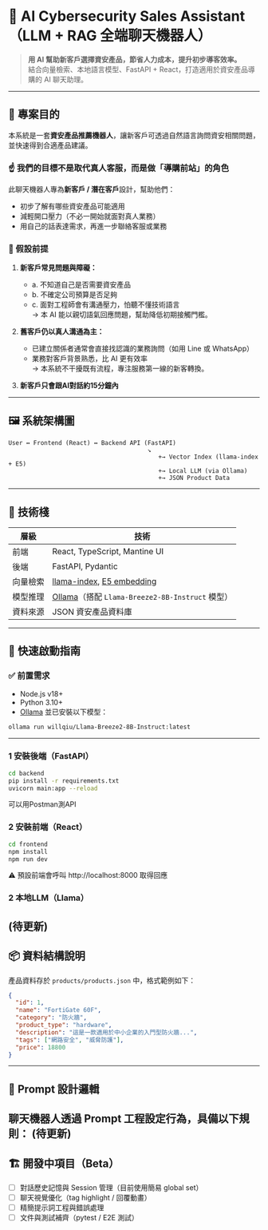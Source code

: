 # 🧠 AI Cybersecurity Sales Assistant（LLM + RAG 全端聊天機器人）

> **用 AI 幫助新客戶選擇資安產品，節省人力成本，提升初步導客效率。**  
> 結合向量檢索、本地語言模型、FastAPI + React，打造適用於資安產品導購的 AI 聊天助理。

---

## 🎯 專案目的

本系統是一套**資安產品推薦機器人**，讓新客戶可透過自然語言詢問資安相關問題，並快速得到合適產品建議。

### ☝️ 我們的目標不是取代真人客服，而是做「導購前站」的角色

此聊天機器人專為**新客戶 / 潛在客戶**設計，幫助他們：
- 初步了解有哪些資安產品可能適用
- 減輕開口壓力（不必一開始就面對真人業務）
- 用自己的話表達需求，再進一步聯絡客服或業務

### 👥 假設前提

1. **新客戶常見問題與障礙：**
   - a. 不知道自己是否需要資安產品
   - b. 不確定公司預算是否足夠
   - c. 面對工程師會有溝通壓力，怕聽不懂技術語言  
   → 本 AI 能以親切語氣回應問題，幫助降低初期接觸門檻。

2. **舊客戶仍以真人溝通為主：**
   - 已建立關係者通常會直接找認識的業務詢問（如用 Line 或 WhatsApp）
   - 業務對客戶背景熟悉，比 AI 更有效率  
   → 本系統不干擾既有流程，專注服務第一線的新客轉換。

3. **新客戶只會跟AI對話約15分鐘內**
---

## 🖼️ 系統架構圖

```
User ↔️ Frontend (React) ↔️ Backend API (FastAPI)
                                       ↘
                                          +→ Vector Index (llama-index + E5)
                                          +→ Local LLM (via Ollama)
                                          +→ JSON Product Data
```

---

## 🔧 技術棧

| 層級 | 技術 |
|------|------|
| 前端 | React, TypeScript, Mantine UI |
| 後端 | FastAPI, Pydantic |
| 向量檢索 | [llama-index](https://github.com/jerryjliu/llama_index), [E5 embedding](https://huggingface.co/intfloat/multilingual-e5-large) |
| 模型推理 | [Ollama](https://ollama.com/)（搭配 `Llama-Breeze2-8B-Instruct` 模型） |
| 資料來源 | JSON 資安產品資料庫 |

---

## 🚀 快速啟動指南

### ✅ 前置需求

- Node.js v18+
- Python 3.10+
- [Ollama](https://ollama.com/) 並已安裝以下模型：

```bash
ollama run willqiu/Llama-Breeze2-8B-Instruct:latest
```

---

### 1 安裝後端（FastAPI）

```bash
cd backend
pip install -r requirements.txt
uvicorn main:app --reload
```
可以用Postman測API

### 2 安裝前端（React）

```bash
cd frontend
npm install
npm run dev
```
⚠️ 預設前端會呼叫 http://localhost:8000 取得回應

### 2 本地LLM（Llama）
(待更新)
---

## 📦 資料結構說明

產品資料存於 `products/products.json` 中，格式範例如下：

```json
{
  "id": 1,
  "name": "FortiGate 60F",
  "category": "防火牆",
  "product_type": "hardware",
  "description": "這是一款適用於中小企業的入門型防火牆...",
  "tags": ["網路安全", "威脅防護"],
  "price": 18800
}
```


---

## 🤖 Prompt 設計邏輯

聊天機器人透過 Prompt 工程設定行為，具備以下規則：
(待更新)
---

## 🏗️ 開發中項目（Beta）

- [ ] 對話歷史記憶與 Session 管理（目前使用簡易 global set）
- [ ] 聊天視覺優化（tag highlight / 回覆動畫）
- [ ] 精簡提示詞工程與錯誤處理
- [ ] 文件與測試補齊（pytest / E2E 測試）
